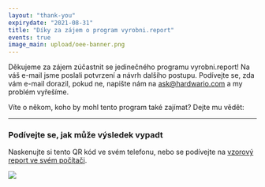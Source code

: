 ```yaml
---
layout: "thank-you"
expirydate: "2021-08-31"
title: "Díky za zájem o program vyrobni.report"
events: true
image_main: upload/oee-banner.png
---
```


Děkujeme za zájem zúčastnit se jedinečného programu vyrobni.report! Na váš e-mail jsme poslali potvrzení a návrh dalšího postupu. Podívejte se, zda vám e-mail dorazil, pokud ne, napište nám na <a href = "mailto:ask@hardwario.com">ask@hardwario.com</a> a my problém vyřešíme.


Víte o někom, koho by mohl tento program také zajímat? Dejte mu vědět:

<div class="addthis_inline_share_toolbox pb-30" data-url="https://www.hardwario.com/cs/oee/" data-title="Jedinečný program pro výrobní firmy - vyrobni.report" data-description="Jedinečný program pro výrobní firmy - vyrobni.report"></div>

<hr class = "mb-30"/>

<h3 class = "mb-20">Podívejte se, jak může výsledek vypadt</h3>

<p>Naskenujte si tento QR kód ve svém telefonu, nebo se podívejte na <a href = "https://app.powerbi.com/view?r=eyJrIjoiNzIwMTc2Y2YtZWIyZi00ZDk0LWExYTEtNjdiNzcwNTEwNWFjIiwidCI6IjEzNTA4YzA1LTFiMjMtNDk2ZS05NzlkLTZjOTlkODVjMmYxNyIsImMiOjl9&pageName=ReportSection5e4b281e6e004ab88585">vzorový report ve svém počítači</a>.</p>

<img src = "/upload/oee-banner.png" class = "w-100">